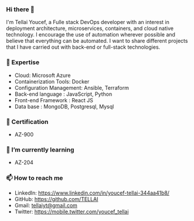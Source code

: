 ### Hi there 👋

I'm Tellai Youcef, a Fulle stack DevOps developer with an interest in deployment architecture, microservices, containers, and cloud native technology.
I encourage the use of automation wherever possible and believe that everything can be automated.
I want to share different projects that I have carried out with back-end or full-stack technologies.


### 🔭 Expertise

- Cloud: Microsoft Azure
- Containerization Tools: Docker
- Configuration Management: Ansible, Terraform
- Back-end language : JavaScript, Python
- Front-end Framework : React JS
- Data base : MongoDB, Postgresql, Mysql

### 🔭 Certification

- AZ-900

### 🌱 I’m currently learning

- AZ-204

### 📫 How to reach me

- LinkedIn: https://www.linkedin.com/in/youcef-tellai-344aa41b8/
- GitHub: https://github.com/TELLAI
- Gmail: tellaiyt@gmail.com
- Twitter: https://mobile.twitter.com/youcef_tellai

